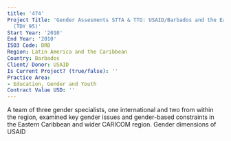 ```yaml
---
title: '474'
Project Title: 'Gender Assesments STTA & TTO: USAID/Barbados and the Eastern Caribbean
  (TDY 95)'
Start Year: '2010'
End Year: '2010'
ISO3 Code: BRB
Region: Latin America and the Caribbean
Country: Barbados
Client/ Donor: USAID
Is Current Project? (true/false): ''
Practice Area:
- Education, Gender and Youth
Contract Value USD: ''
---
```


A team of three gender specialists, one international and two from within the region, examined key gender issues and gender-based constraints in the Eastern Caribbean and wider CARICOM region. Gender dimensions of USAID